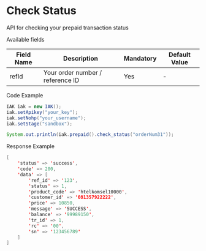 # Check Status
API for checking your prepaid transaction status

Available fields

| Field Name | Description | Mandatory | Default Value |
|---|---|---|---|
| refId | Your order number / reference ID | Yes | - |

Code Example
```java
IAK iak = new IAK();
iak.setApikey("your_key");
iak.setNohp("your_username");
iak.setStage("sandbox");

System.out.println(iak.prepaid().check_status("orderNum31"));
```
Response Example
```java
[
    'status' => 'success',
    'code' => 200,
    'data' => [
        'ref_id' => '123',
        'status' => 1,
        'product_code' => 'htelkomsel10000',
        'customer_id' => '081357922222',
        'price' => 10850,
        'message' => 'SUCCESS',
        'balance' => '99989150',
        'tr_id' => 1,
        'rc' => '00',
        'sn' => '123456789'
    ]
]
```